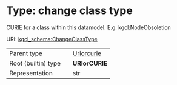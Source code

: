 
# Type: change class type


CURIE for a class within this datamodel. E.g. kgcl:NodeObsoletion

URI: [kgcl_schema:ChangeClassType](https://w3id.org/kgcl-schema/ChangeClassType)

|  |  |  |
| --- | --- | --- |
| Parent type | | [Uriorcurie](types/Uriorcurie.md) |
| Root (builtin) type | | **URIorCURIE** |
| Representation | | str |
